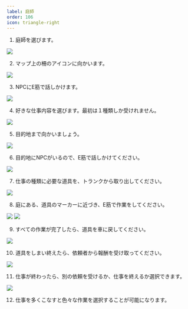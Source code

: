 ```yaml
---
label: 庭師
order: 106
icon: triangle-right
---
```


1. 庭師を選びます。

![](https://github.com/user-attachments/assets/3bcfd307-4954-4182-af1a-6a387a4da4e4)

2. マップ上の柵のアイコンに向かいます。

![](https://github.com/user-attachments/assets/d7089fbf-468e-410d-a203-79573f5627bd)

3. NPCにE筋で話しかけます。

![](https://github.com/user-attachments/assets/cc06b1d8-c6d1-4490-a319-9bf1ed9188e5)

4. 好きな仕事内容を選びます。最初は１種類しか受けれません。

![](https://github.com/user-attachments/assets/17a2221e-7829-42d4-afe9-6f1522a3d430)

5. 目的地まで向かいましょう。

![](https://github.com/user-attachments/assets/166c559f-08c5-4a49-962e-93d1597ad07d)

6. 目的地にNPCがいるので、E筋で話しかけてください。

![](https://github.com/user-attachments/assets/7d73d69f-70ba-4d61-aff9-a60acd71164b)

7. 仕事の種類に必要な道具を、トランクから取り出してください。

![](https://github.com/user-attachments/assets/8f1b49b9-9d7e-4156-a094-2c1ee52590bd)

8. 庭にある、道具のマーカーに近づき、E筋で作業をしてください。

![](https://github.com/user-attachments/assets/6c100762-e8f3-4c9e-8375-03ee22cf4bee)
![](https://github.com/user-attachments/assets/d40aa58f-839b-4c1e-aa10-0769d6d925a9)

9. すべての作業が完了したら、道具を車に戻してください。

![](https://github.com/user-attachments/assets/f85b8794-3254-4956-b713-9425225a2548)

10. 道具をしまい終えたら、依頼者から報酬を受け取ってください。

![](https://github.com/user-attachments/assets/340d74ad-8244-432b-b99f-ba0dbe0885e5)

11. 仕事が終わったら、別の依頼を受けるか、仕事を終えるか選択できます。

![](https://github.com/user-attachments/assets/6d5b5fe7-6132-41d7-810e-e49f41f5fca3)

12. 仕事を多くこなすと色々な作業を選択することが可能になります。





